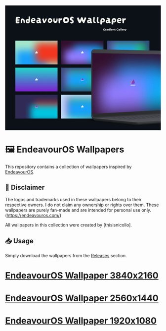 

<p align="center">
  <img src="Assets/EndeavourOS_Wallpaper_Gradient_Gallery_Preview.jpg" alt="EndeavourOS Wallpaper Gradient Gallery Preview" width="">
</p>

# 🖼️ EndeavourOS Wallpapers

This repository contains a collection of wallpapers inspired by [EndeavourOS](https://endeavouros.com/).


## 📄 Disclaimer

The logos and trademarks used in these wallpapers belong to their respective owners. 
I do not claim any ownership or rights over them. These wallpapers are purely fan-made 
and are intended for personal use only. (https://endeavouros.com/)

All wallpapers in this collection were created by [thisisnicollo].

## 📥 Usage

Simply download the wallpapers from the [Releases](link_to_releases) section.

# [EndeavourOS Wallpaper 3840x2160](https://github.com/your_username/EndeavourOS-Wallpaper/4K)



# [EndeavourOS Wallpaper 2560x1440](https://github.com/your_username/EndeavourOS-Wallpaper/2K)



# [EndeavourOS Wallpaper 1920x1080](https://github.com/your_username/EndeavourOS-Wallpaper/Full%20HD)


